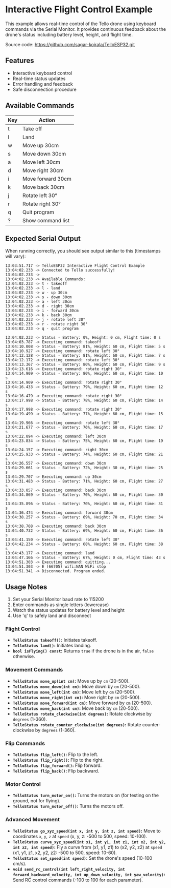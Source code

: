 # Interactive Flight Control Example

This example allows real-time control of the Tello drone using keyboard commands via the Serial Monitor. It provides continuous feedback about the drone's status including battery level, height, and flight time.

Source code: https://github.com/sagar-koirala/TelloESP32.git

## Features
- Interactive keyboard control
- Real-time status updates
- Error handling and feedback
- Safe disconnection procedure

## Available Commands
| Key | Action |
|-----|--------|
| t | Take off |
| l | Land |
| w | Move up 30cm |
| s | Move down 30cm |
| a | Move left 30cm |
| d | Move right 30cm |
| i | Move forward 30cm |
| k | Move back 30cm |
| j | Rotate left 30° |
| r | Rotate right 30° |
| q | Quit program |
| ? | Show command list |

## Expected Serial Output
When running correctly, you should see output similar to this (timestamps will vary):
```
13:03:51.717 -> TelloESP32 Interactive Flight Control Example
13:04:02.233 -> Connected to Tello successfully!
13:04:02.233 -> 
13:04:02.233 -> Available Commands:
13:04:02.233 -> t - takeoff
13:04:02.233 -> l - land
13:04:02.233 -> w - up 30cm
13:04:02.233 -> s - down 30cm
13:04:02.233 -> a - left 30cm
13:04:02.233 -> d - right 30cm
13:04:02.233 -> i - forward 30cm
13:04:02.233 -> k - back 30cm
13:04:02.233 -> j - rotate left 30°
13:04:02.233 -> r - rotate right 30°
13:04:02.233 -> q - quit program

13:04:02.233 -> Status - Battery: 0%, Height: 0 cm, Flight time: 0 s
13:04:03.787 -> Executing command: takeoff
13:04:10.008 -> Status - Battery: 81%, Height: 60 cm, Flight time: 5 s
13:04:10.927 -> Executing command: rotate left 30°
13:04:12.128 -> Status - Battery: 81%, Height: 60 cm, Flight time: 7 s
13:04:12.172 -> Executing command: rotate left 30°
13:04:13.367 -> Status - Battery: 80%, Height: 60 cm, Flight time: 9 s
13:04:13.616 -> Executing command: rotate right 30°
13:04:14.909 -> Status - Battery: 80%, Height: 60 cm, Flight time: 10 s
13:04:14.909 -> Executing command: rotate right 30°
13:04:16.433 -> Status - Battery: 79%, Height: 60 cm, Flight time: 12 s
13:04:16.479 -> Executing command: rotate right 30°
13:04:17.998 -> Status - Battery: 78%, Height: 60 cm, Flight time: 14 s
13:04:17.998 -> Executing command: rotate right 30°
13:04:19.499 -> Status - Battery: 77%, Height: 60 cm, Flight time: 15 s
13:04:19.966 -> Executing command: rotate left 30°
13:04:21.677 -> Status - Battery: 76%, Height: 60 cm, Flight time: 17 s
13:04:22.094 -> Executing command: left 30cm
13:04:23.834 -> Status - Battery: 75%, Height: 60 cm, Flight time: 19 s
13:04:24.157 -> Executing command: right 30cm
13:04:25.933 -> Status - Battery: 74%, Height: 60 cm, Flight time: 21 s
13:04:26.557 -> Executing command: down 30cm
13:04:29.661 -> Status - Battery: 72%, Height: 30 cm, Flight time: 25 s
13:04:29.707 -> Executing command: up 30cm
13:04:31.483 -> Status - Battery: 71%, Height: 60 cm, Flight time: 27 s
13:04:33.057 -> Executing command: back 30cm
13:04:34.869 -> Status - Battery: 70%, Height: 60 cm, Flight time: 30 s
13:04:35.896 -> Status - Battery: 70%, Height: 60 cm, Flight time: 31 s
13:04:36.474 -> Executing command: forward 30cm
13:04:38.257 -> Status - Battery: 69%, Height: 70 cm, Flight time: 34 s
13:04:38.708 -> Executing command: back 30cm
13:04:40.732 -> Status - Battery: 69%, Height: 60 cm, Flight time: 36 s
13:04:41.150 -> Executing command: rotate left 30°
13:04:42.234 -> Status - Battery: 68%, Height: 60 cm, Flight time: 38 s
13:04:43.177 -> Executing command: land
13:04:47.166 -> Status - Battery: 67%, Height: 0 cm, Flight time: 43 s
13:04:51.303 -> Executing command: quitting...
13:04:51.303 -> E (66705) wifi:NAN WiFi stop
13:04:51.341 -> Disconnected. Program ended.
```

## Usage Notes
1. Set your Serial Monitor baud rate to 115200
2. Enter commands as single letters (lowercase)
3. Watch the status updates for battery level and height
4. Use 'q' to safely land and disconnect

### Flight Control

*   **`TelloStatus takeoff()`:** Initiates takeoff.
*   **`TelloStatus land()`:** Initiates landing.
*   **`bool isFlying() const`:** Returns `true` if the drone is in the air, `false` otherwise.

### Movement Commands

*   **`TelloStatus move_up(int cm)`:** Move up by `cm` (20-500).
*   **`TelloStatus move_down(int cm)`:** Move down by `cm` (20-500).
*   **`TelloStatus move_left(int cm)`:** Move left by `cm` (20-500).
*   **`TelloStatus move_right(int cm)`:** Move right by `cm` (20-500).
*   **`TelloStatus move_forward(int cm)`:** Move forward by `cm` (20-500).
*   **`TelloStatus move_back(int cm)`:** Move back by `cm` (20-500).
*   **`TelloStatus rotate_clockwise(int degrees)`:** Rotate clockwise by `degrees` (1-360).
*   **`TelloStatus rotate_counter_clockwise(int degrees)`:** Rotate counter-clockwise by `degrees` (1-360).

### Flip Commands

*   **`TelloStatus flip_left()`:** Flip to the left.
*   **`TelloStatus flip_right()`:** Flip to the right.
*   **`TelloStatus flip_forward()`:** Flip forward.
*   **`TelloStatus flip_back()`:** Flip backward.

### Motor Control

*   **`TelloStatus turn_motor_on()`:** Turns the motors on (for testing on the ground, not for flying).
*   **`TelloStatus turn_motor_off()`:** Turns the motors off.

### Advanced Movement

*   **`TelloStatus go_xyz_speed(int x, int y, int z, int speed)`:** Move to coordinates `x`, `y`, `z` at `speed` (x, y, z: -500 to 500, speed: 10-100).
*   **`TelloStatus curve_xyz_speed(int x1, int y1, int z1, int x2, int y2, int z2, int speed)`:** Fly a curve from (x1, y1, z1) to (x2, y2, z2) at `speed` (x1, y1, z1, x2, y2, z2: -500 to 500, speed: 10-60).
*   **`TelloStatus set_speed(int speed)`:** Set the drone's speed (10-100 cm/s).
*   **`void send_rc_control(int left_right_velocity, int forward_backward_velocity, int up_down_velocity, int yaw_velocity)`:** Send RC control commands (-100 to 100 for each parameter).